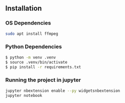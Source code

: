 ## Installation

### OS Dependencies

```bash
sudo apt install ffmpeg
```

### Python Dependencies

```bash
$ python -m venv .venv
$ source .venv/bin/activate
$ pip install -r requirements.txt
```


### Running the project in jupyter 

```bash
jupyter nbextension enable --py widgetsnbextension
jupyter notebook
```